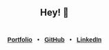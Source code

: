 <div align="center">
  
## Hey! 👋 <br></br>

</div>

<div align="center" style="font-family: 'IBM Plex Sans', sans-serif;">
  
  [**Portfolio**](https://jayrich.dev) &nbsp;&nbsp;•&nbsp;&nbsp; [**GitHub**](https://github.com/jayrichh) &nbsp;&nbsp;•&nbsp;&nbsp; [**LinkedIn**](https://www.linkedin.com/in/jaydenrichardson) 

</div>

